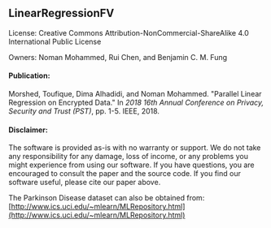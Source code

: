 ## LinearRegressionFV

License: Creative Commons Attribution-NonCommercial-ShareAlike 4.0 International Public License

Owners: Noman Mohammed, Rui Chen, and Benjamin C. M. Fung
#### Publication:
Morshed, Toufique, Dima Alhadidi, and Noman Mohammed. "Parallel Linear Regression on Encrypted Data." In _2018 16th Annual Conference on Privacy, Security and Trust (PST)_, pp. 1-5. IEEE, 2018.

#### Disclaimer:
The software is provided as-is with no warranty or support. We do not take any responsibility for any damage, loss of income, or any problems you might experience from using our software. If you have questions, you are encouraged to consult the paper and the source code. If you find our software useful, please cite our paper above.

The Parkinson Disease dataset can also be obtained from:  [http://www.ics.uci.edu/~mlearn/MLRepository.html](http://www.ics.uci.edu/~mlearn/MLRepository.html)
